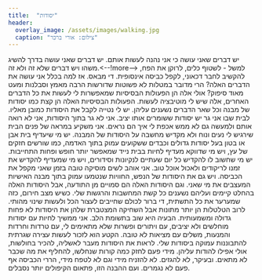```yaml
---
title:  "יסודות"
header:
  overlay_image: /assets/images/walking.jpg
  caption: "צילום: אורי ברכר"
---
```


יש דברים שאני עושה כי אני נהנה לעשות אותם.
יש דברים שאני עושה בדרך להשיג משהו ויש דברים שלא זה ולא זה.<--!more-->
למשל - לשטוף כלים, לרוקן את הפח, להקשיב לחבר דכאוני, לקפל כביסה אינסופית. די מבאס.
אז למה בכלל אני עושה את הדברים האלה? הרי מדובר במטלות לא פשוטות שדורשות הרבה מאמץ וסבלנות ומעט מאוד סיפוק?
אולי אלה הן הפעולות הבסיסיות שמאפשרות לי לעשות את כל הדברים האחרים, אלה שיש לי מוטיבציה לעשות. הפעולות הבסיסיות האלה הן קצת כמו יסודות של מבנה וכל שאר הדברים נשענים עליהן.
יש לי נטייה לקבל את היסודות כמובן מאליו. לבית שבו אני גר יש יסודות ששומרים אותו יציב. אני לא גר בתוך היסודות, אני לא רואה אותם ולמעשה גם לא ממש אכפת לי איך הם נראים. אני משקיע במראה של פנים הבית שירגיש לי נעים ונוח ולא מקדיש מחשבה על היסודות של המבנה.
יש מי שיעדיף בית אבן או בטון בעל יסודות גדולים וכבדים ששקועים עמוק בתוך האדמה, כמו שורשים חזקים של עץ, ויש מי שדווקא מעדיף לחיות בבית נייד שמאפשר יותר חופש ופחות התחייבות. יש מי שחשוב לו להקדיש כל יום שעתיים לנקיונות וסידורים, ויש מי שמעדיף להקדיש את זמנו לריקודים ולאכול אוכל טוב.
אני אוהב לשים מוסיקה טובה בזמן שאני מקפל את הכביסה.
ויש גם את היסודות של הנפש, החוויות שנטמעו עמוק בתוך מבנה האישיות המעצבים את מי שאני. וגם היסודות האלה הם סמויים מן התודעה, אבל היסודות האלה בהחלט קיימים ועליהם נשענים כל קשת המחשבות והרגשות שלי.
כשיש מצב חירום, כזה שמערער את כל התשתית, די ברור לכולם שחייבים לעצור הכל ולעשות שינוי מהותי. לרוב הטלטלות הן יותר מתונות אבל השחיקה המצטברת שלהן את היסודות לא פחות גדולה ומשמעותית. הבעיה היא שוב בתשומת הלב. אני ממשיך לחיות עם יסודות מוחלשים ולא יציבים, עם ויתורים ופשרות שלא מתאימים לי, עם טרדות וחרדות והמנעות, משלים עם מציאות לא טובה.
הקטע הוא לזכור לעשות עצירה שגרתית להתבוננות עמוקה ביסודות שלי. לראות את היסודות מעבר לאשליה, להכיר בחולשות, אולי אפילו להודות עליהן. מידי פעם לחזק כמה קורות שנחלשו, להחליף את מה שכבר לא מתאים. ובעיקר, לא להגזים. לא להזניח מידי וגם לא לטפח מידי, הררי הכביסה אף פעם לא נגמרים.
ועם ההבנה הזו, פתאום הקיפולים יותר נסבלים.